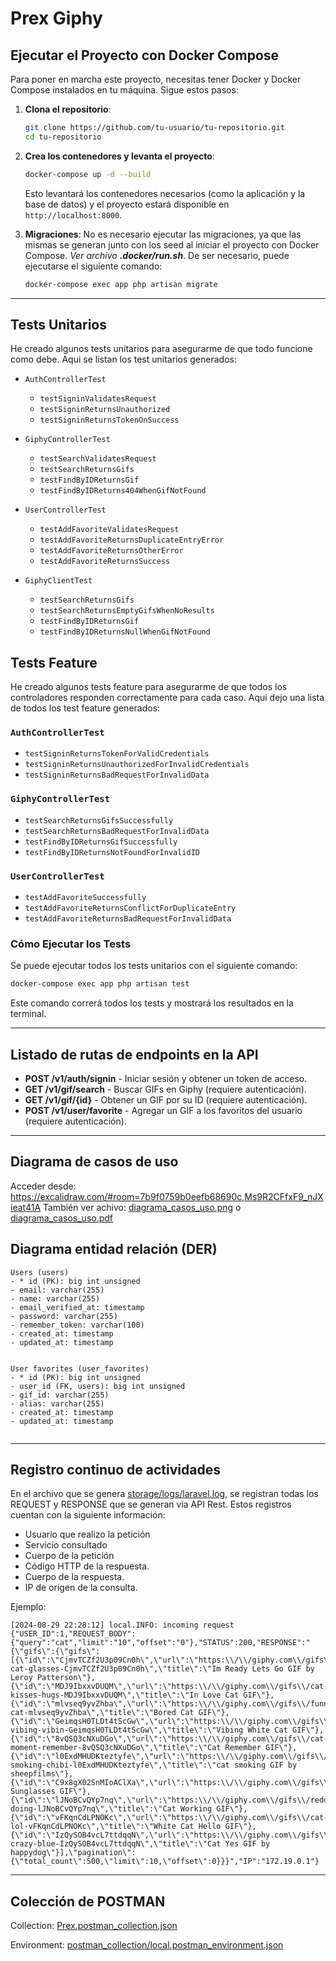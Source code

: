 
# Prex Giphy

## Ejecutar el Proyecto con Docker Compose

Para poner en marcha este proyecto, necesitas tener Docker y Docker Compose instalados en tu máquina. Sigue estos pasos:

1. **Clona el repositorio**:
   ```bash
   git clone https://github.com/tu-usuario/tu-repositorio.git
   cd tu-repositorio
   ```

2. **Crea los contenedores y levanta el proyecto**:
   ```bash
   docker-compose up -d --build
   ```

   Esto levantará los contenedores necesarios (como la aplicación y la base de datos) y el proyecto estará disponible en `http://localhost:8000`.


3. **Migraciones**:
No es necesario ejecutar las migraciones, ya que las mismas se generan junto con los seed al iniciar el proyecto con Docker Compose. _Ver archivo **.docker/run.sh**_.
 De ser necesario, puede ejecutarse el siguiente comando:
   ```bash
   docker-compose exec app php artisan migrate
   ```

---

## Tests Unitarios

He creado algunos tests unitarios para asegurarme de que todo funcione como debe.
Aqui se listan los test unitarios generados:

- `AuthControllerTest`
  - `testSigninValidatesRequest`
  - `testSigninReturnsUnauthorized`
  - `testSigninReturnsTokenOnSuccess`

- `GiphyControllerTest`
  - `testSearchValidatesRequest`
  - `testSearchReturnsGifs`
  - `testFindByIDReturnsGif`
  - `testFindByIDReturns404WhenGifNotFound`

- `UserControllerTest`
  - `testAddFavoriteValidatesRequest`
  - `testAddFavoriteReturnsDuplicateEntryError`
  - `testAddFavoriteReturnsOtherError`
  - `testAddFavoriteReturnsSuccess`

- `GiphyClientTest`
  - `testSearchReturnsGifs`
  - `testSearchReturnsEmptyGifsWhenNoResults`
  - `testFindByIDReturnsGif`
  - `testFindByIDReturnsNullWhenGifNotFound`

## Tests Feature

He creado algunos tests feature para asegurarme de que todos los controladores responden correctamente para cada caso.
Aqui dejo una lista de todos los test feature generados:

### `AuthControllerTest`
- `testSigninReturnsTokenForValidCredentials`
- `testSigninReturnsUnauthorizedForInvalidCredentials`
- `testSigninReturnsBadRequestForInvalidData`

### `GiphyControllerTest`
- `testSearchReturnsGifsSuccessfully`
- `testSearchReturnsBadRequestForInvalidData`
- `testFindByIDReturnsGifSuccessfully`
- `testFindByIDReturnsNotFoundForInvalidID`

### `UserControllerTest`
- `testAddFavoriteSuccessfully`
- `testAddFavoriteReturnsConflictForDuplicateEntry`
- `testAddFavoriteReturnsBadRequestForInvalidData`

### Cómo Ejecutar los Tests

Se puede ejecutar todos los tests unitarios con el siguiente comando:

```bash
docker-compose exec app php artisan test
```

Este comando correrá todos los tests y mostrará los resultados en la terminal.

---

## Listado de rutas de endpoints en la API

- **POST /v1/auth/signin** - Iniciar sesión y obtener un token de acceso.
- **GET /v1/gif/search** - Buscar GIFs en Giphy (requiere autenticación).
- **GET /v1/gif/{id}** - Obtener un GIF por su ID (requiere autenticación).
- **POST /v1/user/favorite** - Agregar un GIF a los favoritos del usuario (requiere autenticación).

---

## Diagrama de casos de uso

Acceder desde: https://excalidraw.com/#room=7b9f0759b0eefb68690c,Ms9R2CFfxF9_nJXieat41A
También ver achivo: [diagrama_casos_uso.png](diagrama_casos_uso.png) o [diagrama_casos_uso.pdf](diagrama_casos_uso.pdf)


## Diagrama entidad relación (DER)

```
Users (users)
- * id (PK): big int unsigned
- email: varchar(255)
- name: varchar(255)
- email_verified_at: timestamp
- password: varchar(255)
- remember_token: varchar(100)
- created_at: timestamp
- updated_at: timestamp


User favorites (user_favorites)
- * id (PK): big int unsigned
- user_id (FK, users): big int unsigned
- gif_id: varchar(255)
- alias: varchar(255)
- created_at: timestamp
- updated_at: timestamp
                               
```

---

## Registro continuo de actividades

En el archivo que se genera [storage/logs/laravel.log](storage/logs/laravel.log), se registran todas los REQUEST y RESPONSE que se generan via API Rest.
Estos registros cuentan con la siguiente información:

- Usuario que realizo la petición
- Servicio consultado
- Cuerpo de la petición
- Código HTTP de la respuesta.
- Cuerpo de la respuesta.
- IP de origen de la consulta.

Ejemplo:
```logs
[2024-08-29 22:28:12] local.INFO: incoming request {"USER_ID":1,"REQUEST_BODY":{"query":"cat","limit":"10","offset":"0"},"STATUS":200,"RESPONSE":"{\"gifs\":{\"gifs\":[{\"id\":\"CjmvTCZf2U3p09Cn0h\",\"url\":\"https:\\/\\/giphy.com\\/gifs\\/leroypatterson-cat-glasses-CjmvTCZf2U3p09Cn0h\",\"title\":\"Im Ready Lets Go GIF by Leroy Patterson\"},{\"id\":\"MDJ9IbxxvDUQM\",\"url\":\"https:\\/\\/giphy.com\\/gifs\\/cat-kisses-hugs-MDJ9IbxxvDUQM\",\"title\":\"In Love Cat GIF\"},{\"id\":\"mlvseq9yvZhba\",\"url\":\"https:\\/\\/giphy.com\\/gifs\\/funny-cat-mlvseq9yvZhba\",\"title\":\"Bored Cat GIF\"},{\"id\":\"GeimqsH0TLDt4tScGw\",\"url\":\"https:\\/\\/giphy.com\\/gifs\\/vibes-vibing-vibin-GeimqsH0TLDt4tScGw\",\"title\":\"Vibing White Cat GIF\"},{\"id\":\"8vQSQ3cNXuDGo\",\"url\":\"https:\\/\\/giphy.com\\/gifs\\/cat-moment-remember-8vQSQ3cNXuDGo\",\"title\":\"Cat Remember GIF\"},{\"id\":\"l0ExdMHUDKteztyfe\",\"url\":\"https:\\/\\/giphy.com\\/gifs\\/smoke-smoking-chibi-l0ExdMHUDKteztyfe\",\"title\":\"cat smoking GIF by sheepfilms\"},{\"id\":\"C9x8gX02SnMIoAClXa\",\"url\":\"https:\\/\\/giphy.com\\/gifs\\/C9x8gX02SnMIoAClXa\",\"title\":\"Cat Sunglasses GIF\"},{\"id\":\"lJNoBCvQYp7nq\",\"url\":\"https:\\/\\/giphy.com\\/gifs\\/reddit-doing-lJNoBCvQYp7nq\",\"title\":\"Cat Working GIF\"},{\"id\":\"vFKqnCdLPNOKc\",\"url\":\"https:\\/\\/giphy.com\\/gifs\\/cat-lol-vFKqnCdLPNOKc\",\"title\":\"White Cat Hello GIF\"},{\"id\":\"IzQySOB4vcL7ttdqqN\",\"url\":\"https:\\/\\/giphy.com\\/gifs\\/cat-crazy-blue-IzQySOB4vcL7ttdqqN\",\"title\":\"Cat Yes GIF by happydog\"}],\"pagination\":{\"total_count\":500,\"limit\":10,\"offset\":0}}}","IP":"172.19.0.1"} 
```

---

## Colección de POSTMAN

Collection: [Prex.postman_collection.json](postman_collection/Prex.postman_collection.json)

Environment: [postman_collection/](storage/logs/laravel.log)[local.postman_environment.json](postman_collection/local.postman_environment.json)
